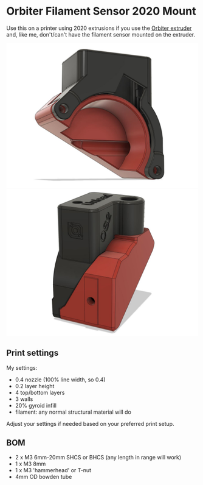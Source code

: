 # Orbiter Filament Sensor 2020 Mount

Use this on a printer using 2020 extrusions if you use the [Orbiter extruder](https://www.orbiterprojects.com/orbiter-v2-0/) and, like me, don't/can't have the filament sensor mounted on the extruder.

![Front view with sensor housing in place](images/cad_view_front.jpg)
![View from the back](images/cad_view_back.jpg)

## Print settings

My settings:

* 0.4 nozzle (100% line width, so 0.4)
* 0.2 layer height
* 4 top/bottom layers
* 3 walls
* 20% gyroid infill
* filament: any normal structural material will do

Adjust your settings if needed based on your preferred print setup.

## BOM

* 2 x M3 6mm-20mm SHCS or BHCS (any length in range will work)
* 1 x M3 8mm
* 1 x M3 'hammerhead' or T-nut
* 4mm OD bowden tube
